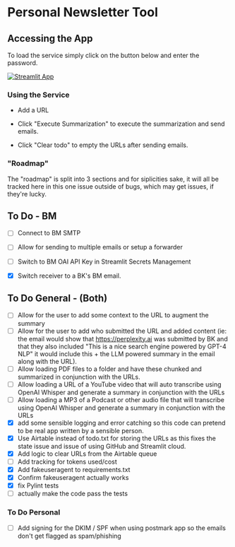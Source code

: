 # Personal Newsletter Tool

## Accessing the App

To load the service simply click on the button below and enter the password. 

[![Streamlit App](https://static.streamlit.io/badges/streamlit_badge_black_white.svg)](https://personal-news.streamlit.app/)

### Using the Service

* Add a URL

* Click "Execute Summarization" to execute the summarization and send emails.

* Click "Clear todo" to empty the URLs after sending emails.


### "Roadmap"

The "roadmap" is split into 3 sections and for siplicities sake, it will all be tracked here in this one issue outside of bugs, which may get issues, if they're lucky. 

## To Do - BM

- [ ] Connect to BM SMTP
- [ ] Allow for sending to multiple emails or setup a forwarder
- [ ] Switch to BM OAI API Key in Streamlit Secrets Management
- [x] Switch receiver to a BK's BM email. 


## To Do General - (Both)

- [ ] Allow for the user to add some context to the URL to augment the summary 
- [ ] Allow for the user to add who submitted the URL and added content (ie: the email would show that https://perplexity.ai was submitted by BK and that they also included "This is a nice search engine powered by GPT-4 NLP" it would include this + the LLM powered summary in the email along with the URL).  
- [ ] Allow loading PDF files to a folder and have these chunked and summarized in conjunction with the URLs.
- [ ] Allow loading a URL of a YouTube video that will auto transcribe using OpenAI Whisper and generate a summary in conjunction with the URLs
- [ ] Allow loading a MP3 of a Podcast or other audio file that will transcribe using OpenAI Whisper and generate a summary in conjunction with the URLs
- [x] add some sensible logging and error catching so this code can pretend to be real app written by a sensible person.
- [x] Use Airtable instead of todo.txt for storing the URLs as this fixes the state issue and issue of using GitHub and Streamlit cloud.
- [x] Add logic to clear URLs from the Airtable queue
- [ ] Add tracking for tokens used/cost
- [x] Add fakeuseragent to requirements.txt 
- [x] Confirm fakeuseragent actually works
- [x] fix Pylint tests
- [ ] actually make the code pass the tests

### To Do Personal

- [ ] Add signing for the DKIM / SPF when using postmark app so the emails don't get flagged as spam/phishing


